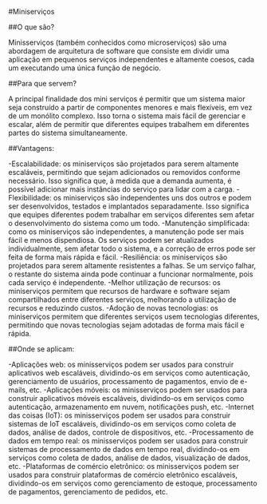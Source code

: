 #Miniserviços

##O que são?

Minisserviços (também conhecidos como microserviços) são uma abordagem de arquitetura de software que consiste em dividir uma aplicação em pequenos serviços independentes e altamente coesos, cada um executando uma única função de negócio.

##Para que servem?

A principal finalidade dos mini serviços é permitir que um sistema maior seja construído a partir de componentes menores e mais flexíveis, em vez de um monólito complexo. Isso torna o sistema mais fácil de gerenciar e escalar, além de permitir que diferentes equipes trabalhem em diferentes partes do sistema simultaneamente.

##Vantagens:

-Escalabilidade: os miniserviços são projetados para serem altamente escaláveis, permitindo que sejam adicionados ou removidos conforme necessário. Isso significa que, à medida que a demanda aumenta, é possível adicionar mais instâncias do serviço para lidar com a carga.
-Flexibilidade: os miniserviços são independentes uns dos outros e podem ser desenvolvidos, testados e implantados separadamente. Isso significa que equipes diferentes podem trabalhar em serviços diferentes sem afetar o desenvolvimento do sistema como um todo.
-Manutenção simplificada: como os miniserviços são independentes, a manutenção pode ser mais fácil e menos dispendiosa. Os serviços podem ser atualizados individualmente, sem afetar todo o sistema, e a correção de erros pode ser feita de forma mais rápida e fácil.
-Resiliência: os miniserviços são projetados para serem altamente resistentes a falhas. Se um serviço falhar, o restante do sistema ainda pode continuar a funcionar normalmente, pois cada serviço é independente.
-Melhor utilização de recursos: os miniserviços permitem que recursos de hardware e software sejam compartilhados entre diferentes serviços, melhorando a utilização de recursos e reduzindo custos.
-Adoção de novas tecnologias: os miniserviços permitem que diferentes serviços usem tecnologias diferentes, permitindo que novas tecnologias sejam adotadas de forma mais fácil e rápida.

##Onde se aplicam:

-Aplicações web: os minisserviços podem ser usados para construir aplicativos web escaláveis, dividindo-os em serviços como autenticação, gerenciamento de usuários, processamento de pagamentos, envio de e-mails, etc.
-Aplicações móveis: os minisserviços podem ser usados para construir aplicativos móveis escaláveis, dividindo-os em serviços como autenticação, armazenamento em nuvem, notificações push, etc.
-Internet das coisas (IoT): os minisserviços podem ser usados para construir sistemas de IoT escaláveis, dividindo-os em serviços como coleta de dados, análise de dados, controle de dispositivos, etc.
-Processamento de dados em tempo real: os minisserviços podem ser usados para construir sistemas de processamento de dados em tempo real, dividindo-os em serviços como coleta de dados, análise de dados, visualização de dados, etc.
-Plataformas de comércio eletrônico: os minisserviços podem ser usados para construir plataformas de comércio eletrônico escaláveis, dividindo-os em serviços como gerenciamento de estoque, processamento de pagamentos, gerenciamento de pedidos, etc.